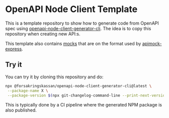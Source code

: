 # OpenAPI Node Client Template

This is a template repository to show how to generate code from OpenAPI spec using [openapi-node-client-generator-cli](https://github.com/Forsakringskassan/openapi-node-client-generator-cli). The idea is to copy this repository when creating new API:s.

This template also contains [mocks](/src/mock) that are on the format used by [apimock-express](https://github.com/Forsakringskassan/apimock-express).

## Try it

You can try it by cloning this repository and do:

```sh
npx @forsakringskassan/openapi-node-client-generator-cli@latest \
 --package-name X \
 --package-version $(npx git-changelog-command-line --print-next-version)
```

This is typically done by a CI pipeline where the generated NPM package is also published.
